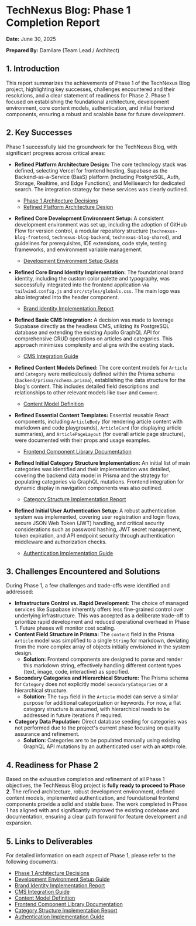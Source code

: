 # TechNexus Blog: Phase 1 Completion Report

**Date:** June 30, 2025

**Prepared By:** Damilare (Team Lead / Architect)

## 1. Introduction

This report summarizes the achievements of Phase 1 of the TechNexus Blog project, highlighting key successes, challenges encountered and their resolutions, and a clear statement of readiness for Phase 2. Phase 1 focused on establishing the foundational architecture, development environment, core content models, authentication, and initial frontend components, ensuring a robust and scalable base for future development.

## 2. Key Successes

Phase 1 successfully laid the groundwork for the TechNexus Blog, with significant progress across critical areas:

* **Refined Platform Architecture Design:** The core technology stack was defined, selecting Vercel for frontend hosting, Supabase as the Backend-as-a-Service (BaaS) platform (including PostgreSQL, Auth, Storage, Realtime, and Edge Functions), and Meilisearch for dedicated search. The integration strategy for these services was clearly outlined.
  * [Phase 1 Architecture Decisions](Phase1_Architecture_Decisions.md)
  * [Refined Platform Architecture Design](TechNexus_Blog_system_design.md)

* **Refined Core Development Environment Setup:** A consistent development environment was set up, including the adoption of GitHub Flow for version control, a modular repository structure (`technexus-blog-frontend`, `technexus-blog-backend`, `technexus-blog-shared`), and guidelines for prerequisites, IDE extensions, code style, testing frameworks, and environment variable management.
  * [Development Environment Setup Guide](Development_Environment_Setup_Guide.md)

* **Refined Core Brand Identity Implementation:** The foundational brand identity, including the custom color palette and typography, was successfully integrated into the frontend application via `tailwind.config.js` and `src/styles/globals.css`. The main logo was also integrated into the header component.
  * [Brand Identity Implementation Report](Brand_Identity_Implementation_Report.md)

* **Refined Basic CMS Integration:** A decision was made to leverage Supabase directly as the headless CMS, utilizing its PostgreSQL database and extending the existing Apollo GraphQL API for comprehensive CRUD operations on articles and categories. This approach minimizes complexity and aligns with the existing stack.
  * [CMS Integration Guide](CMS_Integration_Guide.md)

* **Refined Content Models Defined:** The core content models for `Article` and `Category` were meticulously defined within the Prisma schema (`backend/prisma/schema.prisma`), establishing the data structure for the blog's content. This includes detailed field descriptions and relationships to other relevant models like `User` and `Comment`.
  * [Content Model Definition](Content_Model_Definition.md)

* **Refined Essential Content Templates:** Essential reusable React components, including `ArticleBody` (for rendering article content with markdown and code playgrounds), `ArticleCard` (for displaying article summaries), and `ArticlePageLayout` (for overall article page structure), were documented with their props and usage examples.
  * [Frontend Component Library Documentation](Frontend_Component_Library_Documentation.md)

* **Refined Initial Category Structure Implementation:** An initial list of main categories was identified and their implementation was detailed, covering the backend data model in Prisma and the strategy for populating categories via GraphQL mutations. Frontend integration for dynamic display in navigation components was also outlined.
  * [Category Structure Implementation Report](Category_Structure_Implementation_Report.md)

* **Refined Initial User Authentication Setup:** A robust authentication system was implemented, covering user registration and login flows, secure JSON Web Token (JWT) handling, and critical security considerations such as password hashing, JWT secret management, token expiration, and API endpoint security through authentication middleware and authorization checks.
  * [Authentication Implementation Guide](Authentication_Implementation_Guide.md)

## 3. Challenges Encountered and Solutions

During Phase 1, a few challenges and trade-offs were identified and addressed:

* **Infrastructure Control vs. Rapid Development:** The choice of managed services like Supabase inherently offers less fine-grained control over underlying infrastructure. This was accepted as a deliberate trade-off to prioritize rapid development and reduced operational overhead in Phase 1. Future phases will monitor cost scaling.
* **Content Field Structure in Prisma:** The `content` field in the Prisma `Article` model was simplified to a single `String` for markdown, deviating from the more complex array of objects initially envisioned in the system design.
  * **Solution:** Frontend components are designed to parse and render this markdown string, effectively handling different content types (text, image, code, interactive) as specified.
* **Secondary Categories and Hierarchical Structure:** The Prisma schema for `Category` does not explicitly model `secondaryCategories` or a hierarchical structure.
  * **Solution:** The `tags` field in the `Article` model can serve a similar purpose for additional categorization or keywords. For now, a flat category structure is assumed, with hierarchical needs to be addressed in future iterations if required.
* **Category Data Population:** Direct database seeding for categories was not performed due to the project's current phase focusing on quality assurance and refinement.
  * **Solution:** Categories are to be populated manually using existing GraphQL API mutations by an authenticated user with an `ADMIN` role.

## 4. Readiness for Phase 2

Based on the exhaustive completion and refinement of all Phase 1 objectives, the TechNexus Blog project is **fully ready to proceed to Phase 2**. The refined architecture, robust development environment, defined content models, implemented authentication, and foundational frontend components provide a solid and stable base. The work completed in Phase 1 has aligned with and significantly improved the existing codebase and documentation, ensuring a clear path forward for feature development and expansion.

## 5. Links to Deliverables

For detailed information on each aspect of Phase 1, please refer to the following documents:

* [Phase 1 Architecture Decisions](Phase1_Architecture_Decisions.md)
* [Development Environment Setup Guide](Development_Environment_Setup_Guide.md)
* [Brand Identity Implementation Report](Brand_Identity_Implementation_Report.md)
* [CMS Integration Guide](CMS_Integration_Guide.md)
* [Content Model Definition](Content_Model_Definition.md)
* [Frontend Component Library Documentation](Frontend_Component_Library_Documentation.md)
* [Category Structure Implementation Report](Category_Structure_Implementation_Report.md)
* [Authentication Implementation Guide](Authentication_Implementation_Guide.md)
